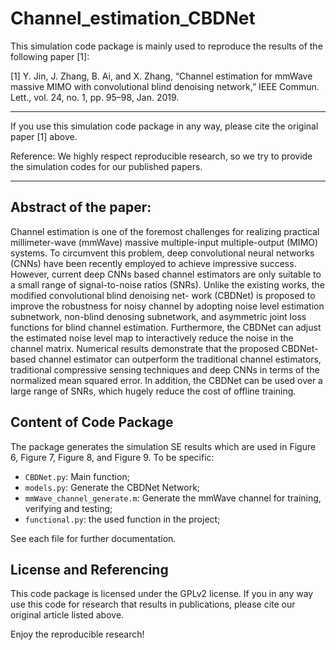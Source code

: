 # Channel_estimation_CBDNet

This simulation code package is mainly used to reproduce the results of the following paper [1]:

[1] Y. Jin, J. Zhang, B. Ai, and X. Zhang, “Channel estimation for mmWave massive MIMO with convolutional blind denoising network,” IEEE Commun. Lett., vol. 24, no. 1, pp. 95–98, Jan. 2019.

*********************************************************************************************************************************
If you use this simulation code package in any way, please cite the original paper [1] above. 

Reference: We highly respect reproducible research, so we try to provide the simulation codes for our published papers. 
*********************************************************************************************************************************

## Abstract of the paper: 

Channel estimation is one of the foremost challenges for realizing practical millimeter-wave (mmWave) massive multiple-input multiple-output (MIMO) systems. To circumvent this problem, deep convolutional neural networks (CNNs) have been recently employed to achieve impressive success. However, current deep CNNs based channel estimators are only suitable to a small range of signal-to-noise ratios (SNRs). Unlike the existing works, the modified convolutional blind denoising net- work (CBDNet) is proposed to improve the robustness for noisy channel by adopting noise level estimation subnetwork, non-blind denosing subnetwork, and asymmetric joint loss functions for blind channel estimation. Furthermore, the CBDNet can adjust the estimated noise level map to interactively reduce the noise in the channel matrix. Numerical results demonstrate that the proposed CBDNet-based channel estimator can outperform the traditional channel estimators, traditional compressive sensing techniques and deep CNNs in terms of the normalized mean squared error. In addition, the CBDNet can be used over a large range of SNRs, which hugely reduce the cost of offline training.

## Content of Code Package

The package generates the simulation SE results which are used in Figure 6, Figure 7, Figure 8, and Figure 9. To be specific:

- `CBDNet.py`: Main function;
- `models.py`: Generate the CBDNet Network;
- `mmWave_channel_generate.m`: Generate the mmWave channel for training, verifying and testing;
- `functional.py`: the used function in the project;

See each file for further documentation.

## License and Referencing

This code package is licensed under the GPLv2 license. If you in any way use this code for research that results in publications, please cite our original article listed above.

Enjoy the reproducible research!




